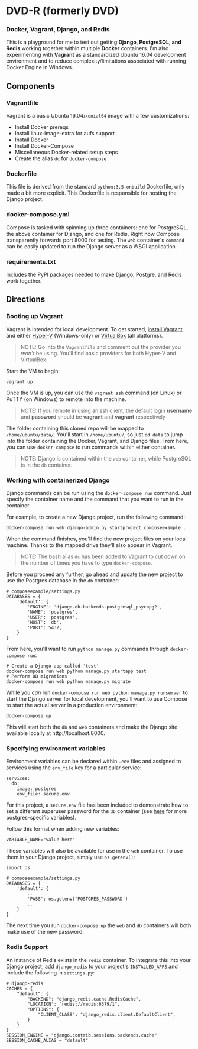 # DVD-R (formerly DVD)
### Docker, Vagrant, Django, and Redis

This is a playground for me to test out getting **Django, PostgreSQL, and Redis** working together within multiple **Docker** containers. I'm also experimenting with **Vagrant** as a standardized Ubuntu 16.04 development environment and to reduce complexity/limitations associated with running Docker Engine in Windows.

## Components

### Vagrantfile

Vagrant is a basic Ubuntu 16.04/`xenial64` image with a few customizations:

* Install Docker prereqs
* Install linux-image-extra for aufs support
* Install Docker
* Install Docker-Compose
* Miscellaneous Docker-related setup steps
* Create the alias `dc` for `docker-compose`

### Dockerfile

This file is derived from the standard `python:3.5-onbuild` Dockerfile, only made a bit more explicit. This Dockerfile is responsible for hosting the Django project.

### docker-compose.yml

Compose is tasked with spinning up three containers: one for PostgreSQL, the above container for Django, and one for Redis. Right now Compose transparently forwards port 8000 for testing. The `web` container's `command` can be easily updated to run the Django server as a WSGI application.

### requirements.txt

Includes the PyPI packages needed to make Django, Postgre, and Redis work together.

## Directions

### Booting up Vagrant

Vagrant is intended for local development. To get started, [install Vagrant](https://www.vagrantup.com/docs/installation/) and either [Hyper-V](https://blogs.technet.microsoft.com/canitpro/2015/09/08/step-by-step-enabling-hyper-v-for-use-on-windows-10/) (Windows-only) or [VirtualBox](https://www.virtualbox.org/wiki/Downloads) (all platforms).

> NOTE: Go into the `Vagrantfile` and comment out the provider you *won't* be using. You'll find basic providers for both Hyper-V and VirtualBox.

Start the VM to begin:

    vagrant up

Once the VM is up, you can use the `vagrant ssh` command (on Linux) or PuTTY (on Windows) to remote into the machine.

> NOTE: If you remote in using an ssh client, the default login **username** and **password** should be **vagrant** and **vagrant** respectively

The folder containing this cloned repo will be mapped to `/home/ubuntu/data/`. You'll start in `/home/ubuntu/`, so just `cd data` to jump into the folder containing the Docker, Vagrant, and Django files. From here, you can use `docker-compose` to run commands within either container.

> NOTE: Django is contained within the `web` container, while PostgreSQL is in the `db` container.

### Working with containerized Django

Django commands can be run using the `docker-compose run` command. Just specify the container name and the command that you want to run in the container.

For example, to create a new Django project, run the following command:

    docker-compose run web django-admin.py startproject composeexample .

When the command finishes, you'll find the new project files on your local machine. Thanks to the mapped drive they'll also appear in Vagrant.

> NOTE: The bash alias `dc` has been added to Vagrant to cut down on the number of times you have to type `docker-compose`.

Before you proceed any further, go ahead and update the new project to use the Postgres database in the `db` container:

    # composeexample/settings.py
    DATABASES = {
        'default': {
            'ENGINE': 'django.db.backends.postgresql_psycopg2',
            'NAME': 'postgres',
            'USER': 'postgres',
            'HOST': 'db',
            'PORT': 5432,
        }
    }

From here, you'll want to run `python manage.py` commands through `docker-compose run`:

    # Create a Django app called 'test'
    docker-compose run web python manage.py startapp test
    # Perform DB migrations
    docker-compose run web python manage.py migrate

While you *can* run `docker-compose run web python manage.py runserver` to start the Django server for local development, you'll want to use Compose to start the actual server in a production environment:

    docker-compose up

This will start both the `db` and `web` containers and make the Django site available locally at http://localhost:8000.

### Specifying environment variables

Environment variables can be declared within `.env` files and assigned to services using the `env_file` key for a particular service:

    services:
      db:
        image: postgres
        env_file: secure.env

For this project, a `secure.env` file has been included to demonstrate how to set a different superuser password for the `db` container (see [here](https://hub.docker.com/_/postgres/) for more postgres-specific variables).

Follow this format when adding new variables:

    VARIABLE_NAME="value-here"

These variables will also be available for use in the `web` container. To use them in your Django project, simply use `os.getenv()`:

    import os

    # composeexample/settings.py
    DATABASES = {
        'default': {
            ...
            'PASS': os.getenv('POSTGRES_PASSWORD')
            ...
        }
    }

The next time you run `docker-compose up` the `web` and `db` containers will both make use of the new password.

### Redis Support

An instance of Redis exists in the `redis` container. To integrate this into your Django project, add `django_redis` to your project's `INSTALLED_APPS` and include the following in `settings.py`:

    # django-redis
    CACHES = {
        "default": {
            "BACKEND": "django_redis.cache.RedisCache",
            "LOCATION": "redis://redis:6379/1",
            "OPTIONS": {
                "CLIENT_CLASS": "django_redis.client.DefaultClient",
            }
        }
    }
    SESSION_ENGINE = "django.contrib.sessions.backends.cache"
    SESSION_CACHE_ALIAS = "default"

